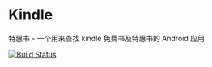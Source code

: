# Kindle
特惠书 - 一个用来查找 kindle 免费书及特惠书的 Android 应用

[![Build Status](https://travis-ci.org/xdtianyu/Kindle.svg?branch=master)](https://travis-ci.org/xdtianyu/Kindle)
